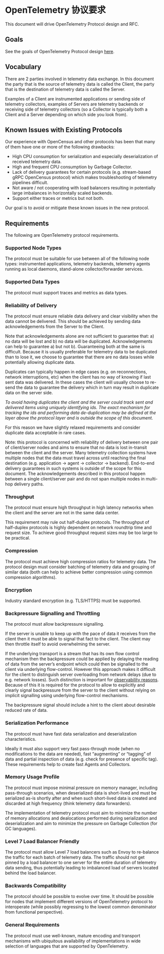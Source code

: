 # OpenTelemetry 协议要求

This document will drive OpenTelemetry Protocol design and RFC.

## Goals

See the goals of OpenTelemetry Protocol design [here](design-goals.md).

## Vocabulary

There are 2 parties involved in telemetry data exchange. In this document the
party that is the source of telemetry data is called the Client, the party that
is the destination of telemetry data is called the Server.

Examples of a Client are instrumented applications or sending side of telemetry
collectors, examples of Servers are telemetry backends or receiving side of
telemetry collectors (so a Collector is typically both a Client and a Server
depending on which side you look from).

## Known Issues with Existing Protocols

Our experience with OpenCensus and other protocols has been that many of them
have one or more of the following drawbacks:

- High CPU consumption for serialization and especially deserialization of
  received telemetry data.
- High and frequent CPU consumption by Garbage Collector.
- Lack of delivery guarantees for certain protocols (e.g. stream-based gRPC
  OpenCensus protocol) which makes troubleshooting of telemetry pipelines
  difficult.
- Not aware / not cooperating with load balancers resulting in potentially large
  imbalances in horizontally scaled backends.
- Support either traces or metrics but not both.

Our goal is to avoid or mitigate these known issues in the new protocol.

## Requirements

The following are OpenTelemetry protocol requirements.

### Supported Node Types

The protocol must be suitable for use between all of the following node types:
instrumented applications, telemetry backends, telemetry agents running as local
daemons, stand-alone collector/forwarder services.

### Supported Data Types

The protocol must support traces and metrics as data types.

### Reliability of Delivery

The protocol must ensure reliable data delivery and clear visibility when the
data cannot be delivered. This should be achieved by sending data
acknowledgements from the Server to the Client.

Note that acknowledgements alone are not sufficient to guarantee that: a) no
data will be lost and b) no data will be duplicated. Acknowledgements can help
to guarantee a) but not b). Guaranteeing both at the same is difficult. Because
it is usually preferable for telemetry data to be duplicated than to lose it, we
choose to guarantee that there are no data losses while potentially allowing
duplicate data.

Duplicates can typically happen in edge cases (e.g. on reconnections, network
interruptions, etc) when the client has no way of knowing if last sent data was
delivered. In these cases the client will usually choose to re-send the data to
guarantee the delivery which in turn may result in duplicate data on the server
side.

_To avoid having duplicates the client and the server could track sent and
delivered items using uniquely identifying ids. The exact mechanism for tracking
the ids and performing data de-duplication may be defined at the layer above the
protocol layer and is outside the scope of this document._

For this reason we have slightly relaxed requirements and consider duplicate
data acceptable in rare cases.

Note: this protocol is concerned with reliability of delivery between one pair
of client/server nodes and aims to ensure that no data is lost in-transit
between the client and the server. Many telemetry collection systems have
multiple nodes that the data must travel across until reaching the final
destination (e.g. application -> agent -> collector -> backend). End-to-end
delivery guarantees in such systems is outside of the scope for this document.
The acknowledgements described in this protocol happen between a single
client/server pair and do not span multiple nodes in multi-hop delivery paths.

### Throughput

The protocol must ensure high throughput in high latency networks when the
client and the server are not in the same data center.

This requirement may rule out half-duplex protocols. The throughput of
half-duplex protocols is highly dependent on network roundtrip time and request
size. To achieve good throughput request sizes may be too large to be practical.

### Compression

The protocol must achieve high compression ratios for telemetry data. The
protocol design must consider batching of telemetry data and grouping of similar
data (both can help to achieve better compression using common compression
algorithms).

### Encryption

Industry standard encryption (e.g. TLS/HTTPS) must be supported.

### Backpressure Signalling and Throttling

The protocol must allow backpressure signalling.

If the server is unable to keep up with the pace of data it receives from the
client then it must be able to signal that fact to the client. The client may
then throttle itself to avoid overwhelming the server.

If the underlying transport is a stream that has its own flow control mechanism
then the backpressure could be applied by delaying the reading of data from the
server’s endpoint which could then be signalled to the client via underlying
flow-control. However this approach makes it difficult for the client to
distinguish server overloading from network delays (due to e.g. network losses).
Such distinction is important for
[observability reasons](https://github.com/open-telemetry/opentelemetry-service/pull/188).
Because of this it is required for the protocol to allow to explicitly and
clearly signal backpressure from the server to the client without relying on
implicit signalling using underlying flow-control mechanisms.

The backpressure signal should include a hint to the client about desirable
reduced rate of data.

### Serialization Performance

The protocol must have fast data serialization and deserialization
characteristics.

Ideally it must also support very fast pass-through mode (when no modifications
to the data are needed), fast “augmenting” or “tagging” of data and partial
inspection of data (e.g. check for presence of specific tag). These requirements
help to create fast Agents and Collectors.

### Memory Usage Profile

The protocol must impose minimal pressure on memory manager, including
pass-through scenarios, when deserialized data is short-lived and must be
serialized as-is shortly after and when such short-lived data is created and
discarded at high frequency (think telemetry data forwarders).

The implementation of telemetry protocol must aim to minimize the number of
memory allocations and dealocations performed during serialization and
deserialization and aim to minimize the pressure on Garbage Collection (for GC
languages).

### Level 7 Load Balancer Friendly

The protocol must allow Level 7 load balancers such as Envoy to re-balance the
traffic for each batch of telemetry data. The traffic should not get pinned by a
load balancer to one server for the entire duration of telemetry data sending,
thus potentially leading to imbalanced load of servers located behind the load
balancer.

### Backwards Compatibility

The protocol should be possible to evolve over time. It should be possible for
nodes that implement different versions of OpenTelemetry protocol to
interoperate (while possibly regressing to the lowest common denominator from
functional perspective).

### General Requirements

The protocol must use well-known, mature encoding and transport mechanisms with
ubiquitous availability of implementations in wide selection of languages that
are supported by OpenTelemetry.
